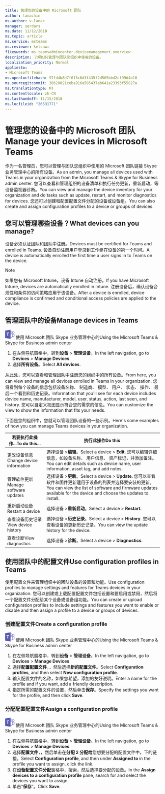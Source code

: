 ```yaml
---
title: 管理您的设备中的 Microsoft 团队
author: lanachin
ms.author: v-lanac
manager: serdars
ms.date: 11/12/2018
ms.topic: article
ms.service: msteams
ms.reviewer: kelsawi
f1keywords: ms.teamsadmincenter.devicemanagement.overview
description: 了解如何管理与团队您组织中使用的设备。
localization_priority: Normal
appliesto:
- Microsoft Teams
ms.openlocfilehash: 97fd4b8d7f613c6d3f435f2d505bbd2cf99d4b10
ms.sourcegitcommit: 30620021ceba916a505437ab641a23393f55827a
ms.translationtype: MT
ms.contentlocale: zh-CN
ms.lasthandoff: 11/15/2018
ms.locfileid: "26531771"
---
```

# <a name="manage-your-devices-in-microsoft-teams"></a><span data-ttu-id="07aa9-103">管理您的设备中的 Microsoft 团队</span><span class="sxs-lookup"><span data-stu-id="07aa9-103">Manage your devices in Microsoft Teams</span></span>

 <span data-ttu-id="07aa9-104">作为一名管理员，您可以管理与团队您组织中使用的 Microsoft 团队链接 Skype 业务管理中心的所有设备。</span><span class="sxs-lookup"><span data-stu-id="07aa9-104">As an admin, you manage all devices used with Teams in your organization from the Microsoft Teams & Skype for Business admin center.</span></span> <span data-ttu-id="07aa9-105">您可以查看和管理组织的设备清单和执行任务更新，重新启动，等设备监视器诊断。</span><span class="sxs-lookup"><span data-stu-id="07aa9-105">You can view and manage the device inventory for your organization and do tasks such as update, restart, and monitor diagnostics for devices.</span></span> <span data-ttu-id="07aa9-106">您还可以创建和配置配置文件分配的设备或设备组。</span><span class="sxs-lookup"><span data-stu-id="07aa9-106">You can also create and assign configuration profiles to a device or groups of devices.</span></span> 

## <a name="what-devices-can-you-manage"></a><span data-ttu-id="07aa9-107">您可以管理哪些设备？</span><span class="sxs-lookup"><span data-stu-id="07aa9-107">What devices can you manage?</span></span>
<span data-ttu-id="07aa9-108">设备必须认证团队和团队中注册。</span><span class="sxs-lookup"><span data-stu-id="07aa9-108">Devices must be certified for Teams and enrolled in Teams.</span></span> <span data-ttu-id="07aa9-109">设备自动注册用户登录到工作组在设备的第一个时间。</span><span class="sxs-lookup"><span data-stu-id="07aa9-109">A device is automatically enrolled the first time a user signs in to Teams on the device.</span></span> 

> [!NOTE]
> <span data-ttu-id="07aa9-110">如果您有 Microsoft Intune，设备 Intune 自动注册。</span><span class="sxs-lookup"><span data-stu-id="07aa9-110">If you have Microsoft Intune, devices are automatically enrolled in Intune.</span></span> <span data-ttu-id="07aa9-111">注册设备后，确认设备合规性和条件的访问策略应用于该设备。</span><span class="sxs-lookup"><span data-stu-id="07aa9-111">After a device is enrolled, device compliance is confirmed and conditional access policies are applied to the device.</span></span> 

## <a name="manage-devices-in-teams"></a><span data-ttu-id="07aa9-112">管理团队中的设备</span><span class="sxs-lookup"><span data-stu-id="07aa9-112">Manage devices in Teams</span></span>

![团队-徽标-30x30.png](media/teams-logo-30x30.png) <span data-ttu-id="07aa9-114">使用 Microsoft 团队 Skype 业务管理中心的</span><span class="sxs-lookup"><span data-stu-id="07aa9-114">Using the Microsoft Teams & Skype for Business admin center</span></span>

1. <span data-ttu-id="07aa9-115">在左侧导航窗格中，转到**设备** > **管理设备**。</span><span class="sxs-lookup"><span data-stu-id="07aa9-115">In the left navigation, go to **Devices** > **Manage Devices**.</span></span>
2. <span data-ttu-id="07aa9-116">选择**所有设备**。</span><span class="sxs-lookup"><span data-stu-id="07aa9-116">Select **All devices**.</span></span>  

 <span data-ttu-id="07aa9-117">从此处，您可以查看和管理团队中注册您的组织中的所有设备。</span><span class="sxs-lookup"><span data-stu-id="07aa9-117">From here, you can view and manage all devices enrolled in Teams in your organization.</span></span> <span data-ttu-id="07aa9-118">您将看到每个设备的信息包括设备名称、 制造商、 模型、 用户、 状态、 操作、 最后一个看到和历史记录。</span><span class="sxs-lookup"><span data-stu-id="07aa9-118">Information that you'll see for each device includes device name, manufacturer, model, user, status, action, last seen, and history.</span></span> <span data-ttu-id="07aa9-119">您可以自定义视图显示符合您的需求的信息。</span><span class="sxs-lookup"><span data-stu-id="07aa9-119">You can customize the view to show the information that fits your needs.</span></span>

 <span data-ttu-id="07aa9-120">下面是您的组织中，您就可以管理团队设备的一些示例。</span><span class="sxs-lookup"><span data-stu-id="07aa9-120">Here's some examples of how you can manage Teams devices in your organization.</span></span>  
    
|<span data-ttu-id="07aa9-121">若要执行此操作...</span><span class="sxs-lookup"><span data-stu-id="07aa9-121">To do this...</span></span>  |<span data-ttu-id="07aa9-122">执行此操作</span><span class="sxs-lookup"><span data-stu-id="07aa9-122">Do this</span></span> |
|---------|---------|
|<span data-ttu-id="07aa9-123">更改设备信息</span><span class="sxs-lookup"><span data-stu-id="07aa9-123">Change device information</span></span>   | <span data-ttu-id="07aa9-124">选择设备 >**编辑**。</span><span class="sxs-lookup"><span data-stu-id="07aa9-124">Select a device > **Edit**.</span></span> <span data-ttu-id="07aa9-125">您可以编辑详细信息，如设备名称、 用户信息、 资产标记，并添加备注。</span><span class="sxs-lookup"><span data-stu-id="07aa9-125">You can edit details such as device name, user information, asset tag, and add notes.</span></span>     |
|<span data-ttu-id="07aa9-126">管理软件更新</span><span class="sxs-lookup"><span data-stu-id="07aa9-126">Manage software updates</span></span>   |<span data-ttu-id="07aa9-127">选择设备 >**更新**。</span><span class="sxs-lookup"><span data-stu-id="07aa9-127">Select a device > **Update**.</span></span> <span data-ttu-id="07aa9-128">您可以查看软件和固件更新适用于设备的列表并选择要安装的更新。</span><span class="sxs-lookup"><span data-stu-id="07aa9-128">You can view the list of software and firmware updates available for the device and choose the updates to install.</span></span>    |
|<span data-ttu-id="07aa9-129">重新启动设备</span><span class="sxs-lookup"><span data-stu-id="07aa9-129">Restart a device</span></span>   |<span data-ttu-id="07aa9-130">选择设备 >**重新启动**。</span><span class="sxs-lookup"><span data-stu-id="07aa9-130">Select a device > **Restart**.</span></span>          |
|<span data-ttu-id="07aa9-131">查看设备历史记录</span><span class="sxs-lookup"><span data-stu-id="07aa9-131">View device history</span></span>  | <span data-ttu-id="07aa9-132">选择设备 >**历史记录**。</span><span class="sxs-lookup"><span data-stu-id="07aa9-132">Select a device > **History**.</span></span> <span data-ttu-id="07aa9-133">您可以查看设备的更新历史记录。</span><span class="sxs-lookup"><span data-stu-id="07aa9-133">You can view the update history for the device.</span></span>     |
|<span data-ttu-id="07aa9-134">查看诊断</span><span class="sxs-lookup"><span data-stu-id="07aa9-134">View diagnostics</span></span>  | <span data-ttu-id="07aa9-135">选择设备 >**诊断**。</span><span class="sxs-lookup"><span data-stu-id="07aa9-135">Select a device > **Diagnostics**.</span></span>        |

## <a name="use-configuration-profiles-in-teams"></a><span data-ttu-id="07aa9-136">使用团队中的配置文件</span><span class="sxs-lookup"><span data-stu-id="07aa9-136">Use configuration profiles in Teams</span></span>

<span data-ttu-id="07aa9-137">使用配置文件来管理组织中的团队设备的设置和功能。</span><span class="sxs-lookup"><span data-stu-id="07aa9-137">Use configuration profiles to manage settings and features for Teams devices in your organization.</span></span> <span data-ttu-id="07aa9-138">您可以创建或上载配置配置文件包括设置和要启用或禁用，然后将一个配置文件分配给某个设备或设备组功能。</span><span class="sxs-lookup"><span data-stu-id="07aa9-138">You can create or upload configuration profiles to include settings and features you want to enable or disable and then assign a profile to a device or groups of devices.</span></span> 

### <a name="create-a-configuration-profile"></a><span data-ttu-id="07aa9-139">创建配置文件</span><span class="sxs-lookup"><span data-stu-id="07aa9-139">Create a configuration profile</span></span>

![团队-徽标-30x30.png](media/teams-logo-30x30.png) <span data-ttu-id="07aa9-141">使用 Microsoft 团队 Skype 业务管理中心的</span><span class="sxs-lookup"><span data-stu-id="07aa9-141">Using the Microsoft Teams & Skype for Business admin center</span></span>

1. <span data-ttu-id="07aa9-142">在左侧导航窗格中，转到**设备** > **管理设备**。</span><span class="sxs-lookup"><span data-stu-id="07aa9-142">In the left navigation, go to **Devices** > **Manage Devices**.</span></span>
2. <span data-ttu-id="07aa9-143">选择**配置配置文件**，，然后选择**新的配置文件**。</span><span class="sxs-lookup"><span data-stu-id="07aa9-143">Select **Configuration profiles**, and then select **New configuration profile**.</span></span>
3. <span data-ttu-id="07aa9-144">输入配置文件的名称，如果您希望，添加的友好说明。</span><span class="sxs-lookup"><span data-stu-id="07aa9-144">Enter a name for the profile and if you want, add a friendly description.</span></span>
4. <span data-ttu-id="07aa9-145">指定所需的配置文件的设置，然后单击**保存**。</span><span class="sxs-lookup"><span data-stu-id="07aa9-145">Specify the settings you want for the profile, and then click **Save**.</span></span>

### <a name="assign-a-configuration-profile"></a><span data-ttu-id="07aa9-146">分配配置配置文件</span><span class="sxs-lookup"><span data-stu-id="07aa9-146">Assign a configuration profile</span></span>

![团队-徽标-30x30.png](media/teams-logo-30x30.png) <span data-ttu-id="07aa9-148">使用 Microsoft 团队 Skype 业务管理中心的</span><span class="sxs-lookup"><span data-stu-id="07aa9-148">Using the Microsoft Teams & Skype for Business admin center</span></span>

1. <span data-ttu-id="07aa9-149">在左侧导航窗格中，转到**设备** > **管理设备**。</span><span class="sxs-lookup"><span data-stu-id="07aa9-149">In the left navigation, go to **Devices** > **Manage Devices**.</span></span>
2. <span data-ttu-id="07aa9-150">选择**配置文件**，，然后单击在**分配 2 分配给**您想要分配的配置文件中，下的链接。</span><span class="sxs-lookup"><span data-stu-id="07aa9-150">Select **Configuration profile**, and then under **Assigned to** in the profile you want to assign, click the link.</span></span>  
3. <span data-ttu-id="07aa9-151">在**设备配置文件分配**窗格中，搜索，然后选择要分配的设备。</span><span class="sxs-lookup"><span data-stu-id="07aa9-151">In the **Assign devices to a configuration profile** pane, search for and select the devices you want to assign.</span></span>
4. <span data-ttu-id="07aa9-152">单击“**保存**”。</span><span class="sxs-lookup"><span data-stu-id="07aa9-152">Click **Save**.</span></span>
